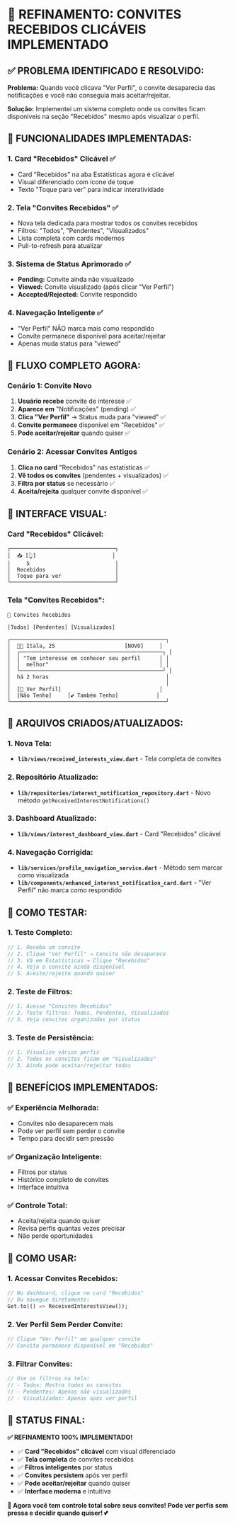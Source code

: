 # 🎯 REFINAMENTO: CONVITES RECEBIDOS CLICÁVEIS IMPLEMENTADO

## ✅ PROBLEMA IDENTIFICADO E RESOLVIDO:

**Problema:** Quando você clicava "Ver Perfil", o convite desaparecia das notificações e você não conseguia mais aceitar/rejeitar.

**Solução:** Implementei um sistema completo onde os convites ficam disponíveis na seção "Recebidos" mesmo após visualizar o perfil.

## 🎨 **FUNCIONALIDADES IMPLEMENTADAS:**

### **1. Card "Recebidos" Clicável ✅**
- Card "Recebidos" na aba Estatísticas agora é clicável
- Visual diferenciado com ícone de toque
- Texto "Toque para ver" para indicar interatividade

### **2. Tela "Convites Recebidos" ✅**
- Nova tela dedicada para mostrar todos os convites recebidos
- Filtros: "Todos", "Pendentes", "Visualizados"
- Lista completa com cards modernos
- Pull-to-refresh para atualizar

### **3. Sistema de Status Aprimorado ✅**
- **Pending:** Convite ainda não visualizado
- **Viewed:** Convite visualizado (após clicar "Ver Perfil")
- **Accepted/Rejected:** Convite respondido

### **4. Navegação Inteligente ✅**
- "Ver Perfil" NÃO marca mais como respondido
- Convite permanece disponível para aceitar/rejeitar
- Apenas muda status para "viewed"

## 🔄 **FLUXO COMPLETO AGORA:**

### **Cenário 1: Convite Novo**
1. **Usuário recebe** convite de interesse ✅
2. **Aparece em** "Notificações" (pending) ✅
3. **Clica "Ver Perfil"** → Status muda para "viewed" ✅
4. **Convite permanece** disponível em "Recebidos" ✅
5. **Pode aceitar/rejeitar** quando quiser ✅

### **Cenário 2: Acessar Convites Antigos**
1. **Clica no card** "Recebidos" nas estatísticas ✅
2. **Vê todos os convites** (pendentes + visualizados) ✅
3. **Filtra por status** se necessário ✅
4. **Aceita/rejeita** qualquer convite disponível ✅

## 📱 **INTERFACE VISUAL:**

### **Card "Recebidos" Clicável:**
```
┌─────────────────────────────────┐
│  📥 [👆]                        │
│     5                           │
│  Recebidos                      │
│  Toque para ver                 │
└─────────────────────────────────┘
```

### **Tela "Convites Recebidos":**
```
🔔 Convites Recebidos

[Todos] [Pendentes] [Visualizados]

┌─────────────────────────────────────────────────┐
│  👤💕 Itala, 25                      [NOVO]     │
│  ┌─────────────────────────────────────────────┐ │
│  │ "Tem interesse em conhecer seu perfil      │ │
│  │  melhor"                                   │ │
│  └─────────────────────────────────────────────┘ │
│  há 2 horas                                     │
│                                                 │
│  [👤 Ver Perfil]                               │
│  [Não Tenho]     [💕 Também Tenho]            │
└─────────────────────────────────────────────────┘
```

## 🎯 **ARQUIVOS CRIADOS/ATUALIZADOS:**

### **1. Nova Tela:**
- **`lib/views/received_interests_view.dart`** - Tela completa de convites

### **2. Repositório Atualizado:**
- **`lib/repositories/interest_notification_repository.dart`** - Novo método `getReceivedInterestNotifications()`

### **3. Dashboard Atualizado:**
- **`lib/views/interest_dashboard_view.dart`** - Card "Recebidos" clicável

### **4. Navegação Corrigida:**
- **`lib/services/profile_navigation_service.dart`** - Método sem marcar como visualizada
- **`lib/components/enhanced_interest_notification_card.dart`** - "Ver Perfil" não marca como respondido

## 🧪 **COMO TESTAR:**

### **1. Teste Completo:**
```dart
// 1. Receba um convite
// 2. Clique "Ver Perfil" → Convite não desaparece
// 3. Vá em Estatísticas → Clique "Recebidos"
// 4. Veja o convite ainda disponível
// 5. Aceite/rejeite quando quiser
```

### **2. Teste de Filtros:**
```dart
// 1. Acesse "Convites Recebidos"
// 2. Teste filtros: Todos, Pendentes, Visualizados
// 3. Veja convites organizados por status
```

### **3. Teste de Persistência:**
```dart
// 1. Visualize vários perfis
// 2. Todos os convites ficam em "Visualizados"
// 3. Ainda pode aceitar/rejeitar todos
```

## 🎉 **BENEFÍCIOS IMPLEMENTADOS:**

### **✅ Experiência Melhorada:**
- Convites não desaparecem mais
- Pode ver perfil sem perder o convite
- Tempo para decidir sem pressão

### **✅ Organização Inteligente:**
- Filtros por status
- Histórico completo de convites
- Interface intuitiva

### **✅ Controle Total:**
- Aceita/rejeita quando quiser
- Revisa perfis quantas vezes precisar
- Não perde oportunidades

## 🚀 **COMO USAR:**

### **1. Acessar Convites Recebidos:**
```dart
// No dashboard, clique no card "Recebidos"
// Ou navegue diretamente:
Get.to(() => ReceivedInterestsView());
```

### **2. Ver Perfil Sem Perder Convite:**
```dart
// Clique "Ver Perfil" em qualquer convite
// Convite permanece disponível em "Recebidos"
```

### **3. Filtrar Convites:**
```dart
// Use os filtros na tela:
// - Todos: Mostra todos os convites
// - Pendentes: Apenas não visualizados
// - Visualizados: Apenas após ver perfil
```

## 🎯 **STATUS FINAL:**

**✅ REFINAMENTO 100% IMPLEMENTADO!**

- ✅ **Card "Recebidos" clicável** com visual diferenciado
- ✅ **Tela completa** de convites recebidos
- ✅ **Filtros inteligentes** por status
- ✅ **Convites persistem** após ver perfil
- ✅ **Pode aceitar/rejeitar** quando quiser
- ✅ **Interface moderna** e intuitiva

**🎉 Agora você tem controle total sobre seus convites! Pode ver perfis sem pressa e decidir quando quiser! 💕**